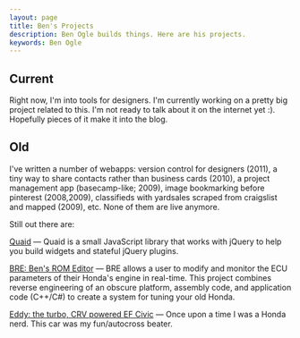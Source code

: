 ```yaml
---
layout: page
title: Ben's Projects
description: Ben Ogle builds things. Here are his projects.
keywords: Ben Ogle
---
```


Current
-------

Right now, I'm into tools for designers. I'm currently working on a pretty big project related
to this. I'm not ready to talk about it on the internet yet :). Hopefully pieces of it
make it into the blog.

Old
---

I've written a number of webapps: version control for designers (2011), a tiny way to share
contacts rather than business cards (2010), a project management app (basecamp-like; 2009),
image bookmarking before pinterest (2008,2009), classifieds with yardsales scraped from
craigslist and mapped (2009), etc. None of them are live anymore.

Still out there are:

[Quaid](http://github.com/benogle/quaid) &mdash; Quaid is a small JavaScript library that works
with jQuery to help you build widgets and stateful jQuery plugins.

[BRE: Ben's ROM Editor](/projects/bre.html) &mdash; BRE allows a user to modify and monitor the
ECU parameters of their Honda's engine in real-time. This project combines reverse engineering
of an obscure platform, assembly code, and application code (C++/C#) to create a system for
tuning your old Honda.

[Eddy: the turbo, CRV powered EF Civic](/projects/eddy.html) &mdash; Once upon a time I was a
Honda nerd. This car was my fun/autocross beater.
